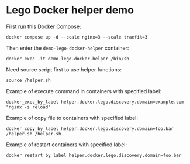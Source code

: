 # Lego Docker helper demo

First run this Docker Compose:

```shell
docker compose up -d --scale nginx=3 --scale traefik=3
```

Then enter the `demo-lego-docker-helper` container:

```shell
docker exec -it demo-lego-docker-helper /bin/sh
```

Need source script first to use helper functions:

```shell
source /helper.sh
```

Example of execute command in containers with specified label:

```shell
docker_exec_by_label helper.docker.lego.discovery.domain=example.com "nginx -s reload"
```

Example of copy file to containers with specified label:

```shell
docker_copy_by_label helper.docker.lego.discovery.domain=foo.bar /helper.sh /helper.sh
```

Example of restart containers with specified label:

```shell
docker_restart_by_label helper.docker.lego.discovery.domain=foo.bar
```
